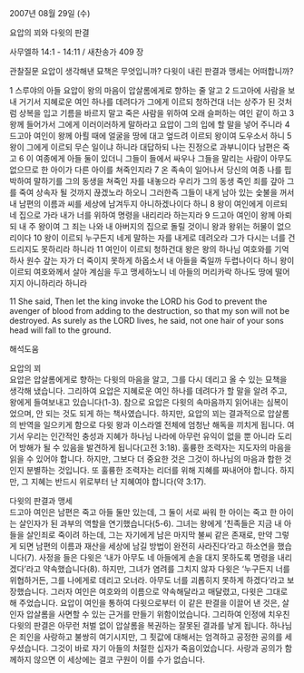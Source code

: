 2007년 08월 29일 (수)

요압의 꾀와 다윗의 판결



사무엘하 14:1 - 14:11 / 새찬송가 409 장


관찰질문
요압이 생각해낸 묘책은 무엇입니까?
다윗이 내린 판결과 맹세는 어떠합니까? 

1 스루야의 아들 요압이 왕의 마음이 압살롬에게로 향하는 줄 알고 2 드고아에 사람을 보내 거기서 지혜로운 여인 하나를 데려다가 그에게 이르되 청하건대 너는 상주가 된 것처럼 상복을 입고 기름을 바르지 말고 죽은 사람을 위하여 오래 슬퍼하는 여인 같이 하고 3 왕께 들어가서 그에게 이러이러하게 말하라고 요압이 그의 입에 할 말을 넣어 주니라 4 드고아 여인이 왕께 아뢸 때에 얼굴을 땅에 대고 엎드려 이르되 왕이여 도우소서 하니 5 왕이 그에게 이르되 무슨 일이냐 하니라 대답하되 나는 진정으로 과부니이다 남편은 죽고 6 이 여종에게 아들 둘이 있더니 그들이 들에서 싸우나 그들을 말리는 사람이 아무도 없으므로 한 아이가 다른 아이를 쳐죽인지라 7 온 족속이 일어나서 당신의 여종 나를 핍박하여 말하기를 그의 동생을 쳐죽인 자를 내놓으라 우리가 그의 동생 죽인 죄를 갚아 그를 죽여 상속자 될 것까지 끊겠노라 하오니 그러한즉 그들이 내게 남아 있는 숯불을 꺼서 내 남편의 이름과 씨를 세상에 남겨두지 아니하겠나이다 하니 8 왕이 여인에게 이르되 네 집으로 가라 내가 너를 위하여 명령을 내리리라 하는지라 9 드고아 여인이 왕께 아뢰되 내 주 왕이여 그 죄는 나와 내 아버지의 집으로 돌릴 것이니 왕과 왕위는 허물이 없으리이다 
10 왕이 이르되 누구든지 네게 말하는 자를 내게로 데려오라 그가 다시는 너를 건드리지도 못하리라 하니라 
11 여인이 이르되 청하건대 왕은 왕의 하나님 여호와를 기억하사 원수 갚는 자가 더 죽이지 못하게 하옵소서 내 아들을 죽일까 두렵나이다 하니 왕이 이르되 여호와께서 살아 계심을 두고 맹세하노니 네 아들의 머리카락 하나도 땅에 떨어지지 아니하리라 하니라  

11 She said, Then let the king invoke the LORD his God to prevent the avenger of blood from adding to the destruction, so that my son will not be destroyed. As surely as the LORD lives, he said, not one hair of your sons head will fall to the ground.

해석도움





요압의 꾀  
요압은 압살롬에게로 향하는 다윗의 마음을 알고, 그를 다시 데리고 올 수 있는 묘책을 생각해 냈습니다. 그리하여 요압은 지혜로운 여인 하나를 데려다가 할 말을 알려 주고, 왕에게 들여보내고 있습니다(1-3). 참으로 요압은 다윗의 속마음까지 읽어내는 심복이었으며, 안 되는 것도 되게 하는 책사였습니다. 하지만, 요압의 꾀는 결과적으로 압살롬의 반역을 일으키게 함으로 다윗 왕과 이스라엘 전체에 엄청난 해독을 끼치게 됩니다. 여기서 우리는 인간적인 충성과 지혜가 하나님 나라에 아무런 유익이 없을 뿐 아니라 도리어 방해가 될 수 있음을 발견하게 됩니다(고전 3:18). 훌륭한 조력자는 지도자의 마음을 읽을 수 있어야 합니다. 하지만, 그보다 더 중요한 것은 그것이 하나님의 마음과 합한 것인지 분별하는 것입니다. 또 훌륭한 조력자는 리더를 위해 지혜를 짜내어야 합니다. 하지만, 그 지혜는 반드시 위로부터 난 지혜여야 합니다(약 3:17).    

다윗의 판결과 맹세  
드고아 여인은 남편은 죽고 아들 둘만 있는데, 그 둘이 서로 싸워 한 아이는 죽고 한 아이는 살인자가 된 과부의 역할을 연기했습니다(5-6). 그녀는 왕에게 ‘친족들은 지금 내 아들을 살인죄로 죽이려 하는데, 그는 자기에게 남은 마지막 불씨 같은 존재로, 만약 그렇게 되면 남편의 이름과 재산을 세상에 남길 방법이 완전히 사라진다’라고 하소연을 했습니다(7). 사정을 들은 다윗은 ‘내가 아무도 네 아들에게 손을 대지 못하도록 명령을 내리겠다’라고 약속했습니다(8). 하지만, 그녀가 염려를 그치지 않자 다윗은 ‘누구든지 너를 위협하거든, 그를 나에게로 데리고 오너라. 아무도 너를 괴롭히지 못하게 하겠다’라고 보장했습니다. 그러자 여인은 여호와의 이름으로 약속해달라고 매달렸고, 다윗은 그대로 해 주었습니다. 요압이 여인을 통하여 다윗으로부터 이 같은 판결을 이끌어 낸 것은, 살인자 압살롬을 사면할 수 있는 근거를 만들기 위함이었습니다. 그리하여 인정에 치우친 다윗의 판결은 아무런 처벌 없이 압살롬을 복권하는 잘못된 결과를 낳게 됩니다. 하나님은 죄인을 사랑하고 불쌍히 여기시지만, 그 죗값에 대해서는 엄격하고 공정한 공의를 세우셨습니다. 그것이 바로 자기 아들의 처절한 십자가 죽음이었습니다. 사랑과 공의가 함께하지 않으면 이 세상에는 결코 구원이 이를 수가 없습니다.